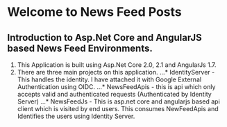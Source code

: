 # Welcome to News Feed Posts

## Introduction to Asp.Net Core and AngularJS based News Feed Environments.
1. This Application is built using Asp.Net Core 2.0, 2.1 and AngularJs 1.7.
2. There are three main projects on this application.
...* IdentityServer - This handles the identity. I have attached it with Google External Authentication using OIDC.
...* NewsFeedApis - this is api which only accepts valid and authenticated requests (Authenticated by Identity Server)
...*  NewsFeedJs -  This is asp.net core and angularjs based api client which is visited by end users. This consumes NewFeedApis and Identifies the users using Identity Server.


